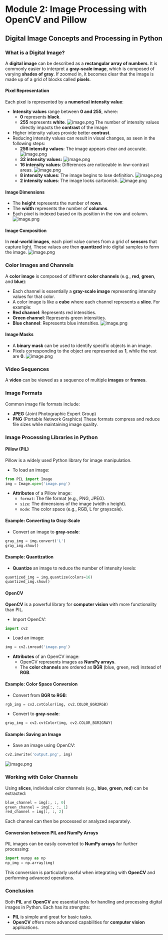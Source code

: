 

# Module 2: Image Processing with OpenCV and Pillow
## Digital Image Concepts and Processing in Python
### What is a Digital Image?
A **digital image** can be described as a **rectangular array of numbers**. It is commonly easier to interpret a **gray-scale image**, which is composed of varying **shades of gray**. If zoomed in, it becomes clear that the image is made up of a grid of blocks called **pixels**.
#### Pixel Representation
Each pixel is represented by a **numerical intensity value**:
- **Intensity values** range between **0 and 255**, where:
	- **0** represents **black**.
	- **255** represents **white**.
![image.png](https://prod-files-secure.s3.us-west-2.amazonaws.com/03e82b26-cccb-4906-bb56-adabcbdc0655/fa1bb4aa-313a-44c2-a7b3-7fa4a8432b08/image.png?X-Amz-Algorithm=AWS4-HMAC-SHA256&X-Amz-Content-Sha256=UNSIGNED-PAYLOAD&X-Amz-Credential=ASIAZI2LB4664MBBGZ5X%2F20250131%2Fus-west-2%2Fs3%2Faws4_request&X-Amz-Date=20250131T231313Z&X-Amz-Expires=3600&X-Amz-Security-Token=IQoJb3JpZ2luX2VjEL7%2F%2F%2F%2F%2F%2F%2F%2F%2F%2FwEaCXVzLXdlc3QtMiJHMEUCIEgiLr2Owp33kXPgQ%2BkZ7FJ7OqOaePVLuaSpad1gtZh8AiEA7EVXQTRE3W86NCr6rxI%2FqtFib5mC2NEB477S3EewF8cqiAQIx%2F%2F%2F%2F%2F%2F%2F%2F%2F%2F%2FARAAGgw2Mzc0MjMxODM4MDUiDA86A5dyZFUtP5%2BZyyrcAy3TkIKKgfKJrDtswFl4EnA4xl29shOmLkYukMu950hY5%2FeeTSeS%2BRkVOtQzESmXNtPbLdVAsFZfPjOGU0dRXMWCM8wQ%2Ba%2Bk%2FshIv0BjS8waxmalM%2FKh6SvmRr%2FVV0q5t6vkIvv4xmElTayIdhapBi8GLwYFRw3y9vM7SWKoUVa5MqQc421LNX05XSh1T8IlYlkei%2BQkp5txQugT2mHAtalBN1lJqGIaO%2BCtkYJ2zf963hXgAQecCwq2rdWIZwYbLmyXvA8mvWBf4uxDWThvoQxNiV3OzlPHhUsKYSkmneEAHEVF%2Bx8S%2FqgPy2qo8ouOTX51iZZgbxCXYmTX8PqsOoQEt43x78qt224YAjdQPYilVIE7AxIszLG5Z6%2BuFu26Qd9btKjl7vXSjfbW%2BXuvyEDUe5UXvTVBHbqxGwjJ1RbltOCCmTGmwIXApWzOVk4dBVDi7hRgZzjPtfptZ8njKBe1EqqovzUmRbyXZh7IGp7t8UI6kduVX3iOxf0EzE4ibF%2BWTxawQgIi8CPA1uiezAL%2F9JsCg3Q956LQBvK7t1vX1g5R%2BGA%2Fegxb8XdTftInSH6SYz%2Fk7YCIvperXMB%2Bj6FL3GfI%2B3MJBAk46rtIaYvAZNP7TvTStfy%2Fw7pbMNiU9bwGOqUBJMUKKBeB334kxAx4%2BDBMqoFkSq6pnk8B8J9t6G%2FPmqbB6mANl%2Fy%2B8PEM8%2F8PgAm5Fbhq3rfVgkq3V4Fmm8dvbipqXwGV%2F6vtDHXafDEvn5MERtcygOQgzvFPWoKQIHwHexRzNaNQZ8rW9mv%2Fezq6qA0%2FGiGvqjCEemNetCDj7PMtU6w3TgImKdoT17IlybZbCjkZjXJxfqO5um3zLNXb60D6u2%2Fw&X-Amz-Signature=cf7bbe2430ee0be2bcf922f344f5035a4385a5abf0194db8b8ff6b3190d70cfe&X-Amz-SignedHeaders=host&x-id=GetObject)
The number of intensity values directly impacts the **contrast** of the image:
- Higher intensity values provide better **contrast**.
- Reducing intensity values can result in visual changes, as seen in the following steps:
	- **256 intensity values**: The image appears clear and accurate.
![image.png](https://prod-files-secure.s3.us-west-2.amazonaws.com/03e82b26-cccb-4906-bb56-adabcbdc0655/0de7dfb4-99dc-4b87-8932-5165b3c3b775/image.png?X-Amz-Algorithm=AWS4-HMAC-SHA256&X-Amz-Content-Sha256=UNSIGNED-PAYLOAD&X-Amz-Credential=ASIAZI2LB46634J7AOHP%2F20250131%2Fus-west-2%2Fs3%2Faws4_request&X-Amz-Date=20250131T231314Z&X-Amz-Expires=3600&X-Amz-Security-Token=IQoJb3JpZ2luX2VjEL7%2F%2F%2F%2F%2F%2F%2F%2F%2F%2FwEaCXVzLXdlc3QtMiJHMEUCIQDDV10hG78xgNc%2Bi3BRQqBhPcXnY1dS9h8Ivz3F9XMVrQIgW5aB5a9S9PgenB%2FFADBC5GDXApsiReOetXbe3ZjQ1TQqiAQIx%2F%2F%2F%2F%2F%2F%2F%2F%2F%2F%2FARAAGgw2Mzc0MjMxODM4MDUiDCPut6Sfa30SVbmtTyrcA8CiGdpm%2FIVggWweO7r05gXLjXnY5tw3RoWzMgF5Jy4nghVyAnk1b8rUPo1%2FfdV8jf20oC0s8V0WN14f3z5k5R3m0BGNW9Okx5FkoN1aZ3cPlRsAF7s4PnDRh7wNh9%2BMgX4TTEyJGKX5W4LTEgBNdfXMjB80r6XhsIzbd69LzycCrJgKSGU6ySht8buhi1%2BQJcVv%2FOXR1Vh5yTGGWqjJ0cmaTXkVgeDFooxizZqtOAUGVwxZFtBTbNp9JN23ux6rJy7QRTyBFq519xq7fw8yDSUyhYvSkRQjiSYTRWGdh9W9uTtACwR7%2BAXb0l8xv%2FVO6837qTZQlKS2nmC1iFHenUukfo8WLuEoQY7q9jUcb4FVfoA8ihgNW6PdlDCO6oygjmBmkFW1qATQPbvnWWLrlZu8%2BgnK1UsLEJY%2FMBBZEpQnLaOPVRU3jWqFs1DBxFttfY0MF9I7sqd9aPCoqVblr2FTc5nLwSytiBBZPR7Y42sBqlfucVNJh0Mlm0ekxcpRKsuZuuaDnZDRrQSW3GdaDIip3bze7kQDzdWETGoLNWeVn0myKU3SZYHObHl4IycfKKXPc%2BoJ5tG8WjIv0pZPYdTe4xWHLkcJLNdURlHHSN9wyvhvSYKMTJbvQzLBMO%2BT9bwGOqUBK12pc1%2BKGij%2F9T49qEu7rK2hUT4RWuR8OFwpnJnMI0KsJBKNYbg2IHmgR%2B8lqHlylSFFZgxmx483J5kYdazJrSllezpuwt9olrA%2FOzff%2BROX4F2VUnWDNiaz1PpcAKUcTWv5kv%2BbSGYns9R1seRnrGxym4HHaNlEAllRCuY44tnQSiymUrPZcizPeTooJY18Cv%2BCOmqrgDhZ8e8YCggvELAIezxX&X-Amz-Signature=cfecbd38442eca7006d99acd7b3cec8c3aa39123b97c44c93504055cbbb813d8&X-Amz-SignedHeaders=host&x-id=GetObject)
	- **32 intensity values:**
![image.png](https://prod-files-secure.s3.us-west-2.amazonaws.com/03e82b26-cccb-4906-bb56-adabcbdc0655/7eb81f08-b190-4c5a-ba2b-2a498a15b2c4/image.png?X-Amz-Algorithm=AWS4-HMAC-SHA256&X-Amz-Content-Sha256=UNSIGNED-PAYLOAD&X-Amz-Credential=ASIAZI2LB46634J7AOHP%2F20250131%2Fus-west-2%2Fs3%2Faws4_request&X-Amz-Date=20250131T231314Z&X-Amz-Expires=3600&X-Amz-Security-Token=IQoJb3JpZ2luX2VjEL7%2F%2F%2F%2F%2F%2F%2F%2F%2F%2FwEaCXVzLXdlc3QtMiJHMEUCIQDDV10hG78xgNc%2Bi3BRQqBhPcXnY1dS9h8Ivz3F9XMVrQIgW5aB5a9S9PgenB%2FFADBC5GDXApsiReOetXbe3ZjQ1TQqiAQIx%2F%2F%2F%2F%2F%2F%2F%2F%2F%2F%2FARAAGgw2Mzc0MjMxODM4MDUiDCPut6Sfa30SVbmtTyrcA8CiGdpm%2FIVggWweO7r05gXLjXnY5tw3RoWzMgF5Jy4nghVyAnk1b8rUPo1%2FfdV8jf20oC0s8V0WN14f3z5k5R3m0BGNW9Okx5FkoN1aZ3cPlRsAF7s4PnDRh7wNh9%2BMgX4TTEyJGKX5W4LTEgBNdfXMjB80r6XhsIzbd69LzycCrJgKSGU6ySht8buhi1%2BQJcVv%2FOXR1Vh5yTGGWqjJ0cmaTXkVgeDFooxizZqtOAUGVwxZFtBTbNp9JN23ux6rJy7QRTyBFq519xq7fw8yDSUyhYvSkRQjiSYTRWGdh9W9uTtACwR7%2BAXb0l8xv%2FVO6837qTZQlKS2nmC1iFHenUukfo8WLuEoQY7q9jUcb4FVfoA8ihgNW6PdlDCO6oygjmBmkFW1qATQPbvnWWLrlZu8%2BgnK1UsLEJY%2FMBBZEpQnLaOPVRU3jWqFs1DBxFttfY0MF9I7sqd9aPCoqVblr2FTc5nLwSytiBBZPR7Y42sBqlfucVNJh0Mlm0ekxcpRKsuZuuaDnZDRrQSW3GdaDIip3bze7kQDzdWETGoLNWeVn0myKU3SZYHObHl4IycfKKXPc%2BoJ5tG8WjIv0pZPYdTe4xWHLkcJLNdURlHHSN9wyvhvSYKMTJbvQzLBMO%2BT9bwGOqUBK12pc1%2BKGij%2F9T49qEu7rK2hUT4RWuR8OFwpnJnMI0KsJBKNYbg2IHmgR%2B8lqHlylSFFZgxmx483J5kYdazJrSllezpuwt9olrA%2FOzff%2BROX4F2VUnWDNiaz1PpcAKUcTWv5kv%2BbSGYns9R1seRnrGxym4HHaNlEAllRCuY44tnQSiymUrPZcizPeTooJY18Cv%2BCOmqrgDhZ8e8YCggvELAIezxX&X-Amz-Signature=b6d3c661ee3b5fa0431b96c345d3f86cb7643e2fd1b2928865aa89fd7569df69&X-Amz-SignedHeaders=host&x-id=GetObject)
	- **16 intensity values**: Differences are noticeable in low-contrast areas.
![image.png](https://prod-files-secure.s3.us-west-2.amazonaws.com/03e82b26-cccb-4906-bb56-adabcbdc0655/6bf56d44-9a14-4b7b-98c2-1f00b8630f0c/image.png?X-Amz-Algorithm=AWS4-HMAC-SHA256&X-Amz-Content-Sha256=UNSIGNED-PAYLOAD&X-Amz-Credential=ASIAZI2LB46634J7AOHP%2F20250131%2Fus-west-2%2Fs3%2Faws4_request&X-Amz-Date=20250131T231314Z&X-Amz-Expires=3600&X-Amz-Security-Token=IQoJb3JpZ2luX2VjEL7%2F%2F%2F%2F%2F%2F%2F%2F%2F%2FwEaCXVzLXdlc3QtMiJHMEUCIQDDV10hG78xgNc%2Bi3BRQqBhPcXnY1dS9h8Ivz3F9XMVrQIgW5aB5a9S9PgenB%2FFADBC5GDXApsiReOetXbe3ZjQ1TQqiAQIx%2F%2F%2F%2F%2F%2F%2F%2F%2F%2F%2FARAAGgw2Mzc0MjMxODM4MDUiDCPut6Sfa30SVbmtTyrcA8CiGdpm%2FIVggWweO7r05gXLjXnY5tw3RoWzMgF5Jy4nghVyAnk1b8rUPo1%2FfdV8jf20oC0s8V0WN14f3z5k5R3m0BGNW9Okx5FkoN1aZ3cPlRsAF7s4PnDRh7wNh9%2BMgX4TTEyJGKX5W4LTEgBNdfXMjB80r6XhsIzbd69LzycCrJgKSGU6ySht8buhi1%2BQJcVv%2FOXR1Vh5yTGGWqjJ0cmaTXkVgeDFooxizZqtOAUGVwxZFtBTbNp9JN23ux6rJy7QRTyBFq519xq7fw8yDSUyhYvSkRQjiSYTRWGdh9W9uTtACwR7%2BAXb0l8xv%2FVO6837qTZQlKS2nmC1iFHenUukfo8WLuEoQY7q9jUcb4FVfoA8ihgNW6PdlDCO6oygjmBmkFW1qATQPbvnWWLrlZu8%2BgnK1UsLEJY%2FMBBZEpQnLaOPVRU3jWqFs1DBxFttfY0MF9I7sqd9aPCoqVblr2FTc5nLwSytiBBZPR7Y42sBqlfucVNJh0Mlm0ekxcpRKsuZuuaDnZDRrQSW3GdaDIip3bze7kQDzdWETGoLNWeVn0myKU3SZYHObHl4IycfKKXPc%2BoJ5tG8WjIv0pZPYdTe4xWHLkcJLNdURlHHSN9wyvhvSYKMTJbvQzLBMO%2BT9bwGOqUBK12pc1%2BKGij%2F9T49qEu7rK2hUT4RWuR8OFwpnJnMI0KsJBKNYbg2IHmgR%2B8lqHlylSFFZgxmx483J5kYdazJrSllezpuwt9olrA%2FOzff%2BROX4F2VUnWDNiaz1PpcAKUcTWv5kv%2BbSGYns9R1seRnrGxym4HHaNlEAllRCuY44tnQSiymUrPZcizPeTooJY18Cv%2BCOmqrgDhZ8e8YCggvELAIezxX&X-Amz-Signature=7cef166de06dbdda72b0939ffc8145298ce8fa24d412713c702c22effb01a44e&X-Amz-SignedHeaders=host&x-id=GetObject)
	- **8 intensity values**: The image begins to lose definition.
![image.png](https://prod-files-secure.s3.us-west-2.amazonaws.com/03e82b26-cccb-4906-bb56-adabcbdc0655/cca05878-ca1a-43e0-8bec-1d146756f9ae/image.png?X-Amz-Algorithm=AWS4-HMAC-SHA256&X-Amz-Content-Sha256=UNSIGNED-PAYLOAD&X-Amz-Credential=ASIAZI2LB46634J7AOHP%2F20250131%2Fus-west-2%2Fs3%2Faws4_request&X-Amz-Date=20250131T231314Z&X-Amz-Expires=3600&X-Amz-Security-Token=IQoJb3JpZ2luX2VjEL7%2F%2F%2F%2F%2F%2F%2F%2F%2F%2FwEaCXVzLXdlc3QtMiJHMEUCIQDDV10hG78xgNc%2Bi3BRQqBhPcXnY1dS9h8Ivz3F9XMVrQIgW5aB5a9S9PgenB%2FFADBC5GDXApsiReOetXbe3ZjQ1TQqiAQIx%2F%2F%2F%2F%2F%2F%2F%2F%2F%2F%2FARAAGgw2Mzc0MjMxODM4MDUiDCPut6Sfa30SVbmtTyrcA8CiGdpm%2FIVggWweO7r05gXLjXnY5tw3RoWzMgF5Jy4nghVyAnk1b8rUPo1%2FfdV8jf20oC0s8V0WN14f3z5k5R3m0BGNW9Okx5FkoN1aZ3cPlRsAF7s4PnDRh7wNh9%2BMgX4TTEyJGKX5W4LTEgBNdfXMjB80r6XhsIzbd69LzycCrJgKSGU6ySht8buhi1%2BQJcVv%2FOXR1Vh5yTGGWqjJ0cmaTXkVgeDFooxizZqtOAUGVwxZFtBTbNp9JN23ux6rJy7QRTyBFq519xq7fw8yDSUyhYvSkRQjiSYTRWGdh9W9uTtACwR7%2BAXb0l8xv%2FVO6837qTZQlKS2nmC1iFHenUukfo8WLuEoQY7q9jUcb4FVfoA8ihgNW6PdlDCO6oygjmBmkFW1qATQPbvnWWLrlZu8%2BgnK1UsLEJY%2FMBBZEpQnLaOPVRU3jWqFs1DBxFttfY0MF9I7sqd9aPCoqVblr2FTc5nLwSytiBBZPR7Y42sBqlfucVNJh0Mlm0ekxcpRKsuZuuaDnZDRrQSW3GdaDIip3bze7kQDzdWETGoLNWeVn0myKU3SZYHObHl4IycfKKXPc%2BoJ5tG8WjIv0pZPYdTe4xWHLkcJLNdURlHHSN9wyvhvSYKMTJbvQzLBMO%2BT9bwGOqUBK12pc1%2BKGij%2F9T49qEu7rK2hUT4RWuR8OFwpnJnMI0KsJBKNYbg2IHmgR%2B8lqHlylSFFZgxmx483J5kYdazJrSllezpuwt9olrA%2FOzff%2BROX4F2VUnWDNiaz1PpcAKUcTWv5kv%2BbSGYns9R1seRnrGxym4HHaNlEAllRCuY44tnQSiymUrPZcizPeTooJY18Cv%2BCOmqrgDhZ8e8YCggvELAIezxX&X-Amz-Signature=75bf7e08288e5460051becfd3c089b2ababc9c4b5f8c9ac74a1d02a985bcdfa5&X-Amz-SignedHeaders=host&x-id=GetObject)
	- **2 intensity values**: The image looks cartoonish.
![image.png](https://prod-files-secure.s3.us-west-2.amazonaws.com/03e82b26-cccb-4906-bb56-adabcbdc0655/12da64d7-6b97-44e0-bc2c-52b9c47ce212/image.png?X-Amz-Algorithm=AWS4-HMAC-SHA256&X-Amz-Content-Sha256=UNSIGNED-PAYLOAD&X-Amz-Credential=ASIAZI2LB46634J7AOHP%2F20250131%2Fus-west-2%2Fs3%2Faws4_request&X-Amz-Date=20250131T231314Z&X-Amz-Expires=3600&X-Amz-Security-Token=IQoJb3JpZ2luX2VjEL7%2F%2F%2F%2F%2F%2F%2F%2F%2F%2FwEaCXVzLXdlc3QtMiJHMEUCIQDDV10hG78xgNc%2Bi3BRQqBhPcXnY1dS9h8Ivz3F9XMVrQIgW5aB5a9S9PgenB%2FFADBC5GDXApsiReOetXbe3ZjQ1TQqiAQIx%2F%2F%2F%2F%2F%2F%2F%2F%2F%2F%2FARAAGgw2Mzc0MjMxODM4MDUiDCPut6Sfa30SVbmtTyrcA8CiGdpm%2FIVggWweO7r05gXLjXnY5tw3RoWzMgF5Jy4nghVyAnk1b8rUPo1%2FfdV8jf20oC0s8V0WN14f3z5k5R3m0BGNW9Okx5FkoN1aZ3cPlRsAF7s4PnDRh7wNh9%2BMgX4TTEyJGKX5W4LTEgBNdfXMjB80r6XhsIzbd69LzycCrJgKSGU6ySht8buhi1%2BQJcVv%2FOXR1Vh5yTGGWqjJ0cmaTXkVgeDFooxizZqtOAUGVwxZFtBTbNp9JN23ux6rJy7QRTyBFq519xq7fw8yDSUyhYvSkRQjiSYTRWGdh9W9uTtACwR7%2BAXb0l8xv%2FVO6837qTZQlKS2nmC1iFHenUukfo8WLuEoQY7q9jUcb4FVfoA8ihgNW6PdlDCO6oygjmBmkFW1qATQPbvnWWLrlZu8%2BgnK1UsLEJY%2FMBBZEpQnLaOPVRU3jWqFs1DBxFttfY0MF9I7sqd9aPCoqVblr2FTc5nLwSytiBBZPR7Y42sBqlfucVNJh0Mlm0ekxcpRKsuZuuaDnZDRrQSW3GdaDIip3bze7kQDzdWETGoLNWeVn0myKU3SZYHObHl4IycfKKXPc%2BoJ5tG8WjIv0pZPYdTe4xWHLkcJLNdURlHHSN9wyvhvSYKMTJbvQzLBMO%2BT9bwGOqUBK12pc1%2BKGij%2F9T49qEu7rK2hUT4RWuR8OFwpnJnMI0KsJBKNYbg2IHmgR%2B8lqHlylSFFZgxmx483J5kYdazJrSllezpuwt9olrA%2FOzff%2BROX4F2VUnWDNiaz1PpcAKUcTWv5kv%2BbSGYns9R1seRnrGxym4HHaNlEAllRCuY44tnQSiymUrPZcizPeTooJY18Cv%2BCOmqrgDhZ8e8YCggvELAIezxX&X-Amz-Signature=29077e80e04c1ef55e5643cb5fbc236556d6d88f72b3100bc92ae4b7aaa8471f&X-Amz-SignedHeaders=host&x-id=GetObject)
#### Image Dimensions
- The **height** represents the number of **rows**.
- The **width** represents the number of **columns**.
- Each pixel is indexed based on its position in the row and column.
![image.png](https://prod-files-secure.s3.us-west-2.amazonaws.com/03e82b26-cccb-4906-bb56-adabcbdc0655/ff056335-e79e-4491-b508-30cd45b6c194/image.png?X-Amz-Algorithm=AWS4-HMAC-SHA256&X-Amz-Content-Sha256=UNSIGNED-PAYLOAD&X-Amz-Credential=ASIAZI2LB4664MBBGZ5X%2F20250131%2Fus-west-2%2Fs3%2Faws4_request&X-Amz-Date=20250131T231314Z&X-Amz-Expires=3600&X-Amz-Security-Token=IQoJb3JpZ2luX2VjEL7%2F%2F%2F%2F%2F%2F%2F%2F%2F%2FwEaCXVzLXdlc3QtMiJHMEUCIEgiLr2Owp33kXPgQ%2BkZ7FJ7OqOaePVLuaSpad1gtZh8AiEA7EVXQTRE3W86NCr6rxI%2FqtFib5mC2NEB477S3EewF8cqiAQIx%2F%2F%2F%2F%2F%2F%2F%2F%2F%2F%2FARAAGgw2Mzc0MjMxODM4MDUiDA86A5dyZFUtP5%2BZyyrcAy3TkIKKgfKJrDtswFl4EnA4xl29shOmLkYukMu950hY5%2FeeTSeS%2BRkVOtQzESmXNtPbLdVAsFZfPjOGU0dRXMWCM8wQ%2Ba%2Bk%2FshIv0BjS8waxmalM%2FKh6SvmRr%2FVV0q5t6vkIvv4xmElTayIdhapBi8GLwYFRw3y9vM7SWKoUVa5MqQc421LNX05XSh1T8IlYlkei%2BQkp5txQugT2mHAtalBN1lJqGIaO%2BCtkYJ2zf963hXgAQecCwq2rdWIZwYbLmyXvA8mvWBf4uxDWThvoQxNiV3OzlPHhUsKYSkmneEAHEVF%2Bx8S%2FqgPy2qo8ouOTX51iZZgbxCXYmTX8PqsOoQEt43x78qt224YAjdQPYilVIE7AxIszLG5Z6%2BuFu26Qd9btKjl7vXSjfbW%2BXuvyEDUe5UXvTVBHbqxGwjJ1RbltOCCmTGmwIXApWzOVk4dBVDi7hRgZzjPtfptZ8njKBe1EqqovzUmRbyXZh7IGp7t8UI6kduVX3iOxf0EzE4ibF%2BWTxawQgIi8CPA1uiezAL%2F9JsCg3Q956LQBvK7t1vX1g5R%2BGA%2Fegxb8XdTftInSH6SYz%2Fk7YCIvperXMB%2Bj6FL3GfI%2B3MJBAk46rtIaYvAZNP7TvTStfy%2Fw7pbMNiU9bwGOqUBJMUKKBeB334kxAx4%2BDBMqoFkSq6pnk8B8J9t6G%2FPmqbB6mANl%2Fy%2B8PEM8%2F8PgAm5Fbhq3rfVgkq3V4Fmm8dvbipqXwGV%2F6vtDHXafDEvn5MERtcygOQgzvFPWoKQIHwHexRzNaNQZ8rW9mv%2Fezq6qA0%2FGiGvqjCEemNetCDj7PMtU6w3TgImKdoT17IlybZbCjkZjXJxfqO5um3zLNXb60D6u2%2Fw&X-Amz-Signature=7ec07a8e6956e576e776182454c7caf6848da1d77a026cb9a529b21bc16c3dba&X-Amz-SignedHeaders=host&x-id=GetObject)
#### Image Composition
In **real-world images**, each pixel value comes from a grid of **sensors** that capture light. These values are then **quantized** into digital samples to form the image.
![image.png](https://prod-files-secure.s3.us-west-2.amazonaws.com/03e82b26-cccb-4906-bb56-adabcbdc0655/0c721ea0-409b-4d32-b630-a00d6f170d18/image.png?X-Amz-Algorithm=AWS4-HMAC-SHA256&X-Amz-Content-Sha256=UNSIGNED-PAYLOAD&X-Amz-Credential=ASIAZI2LB4664MBBGZ5X%2F20250131%2Fus-west-2%2Fs3%2Faws4_request&X-Amz-Date=20250131T231314Z&X-Amz-Expires=3600&X-Amz-Security-Token=IQoJb3JpZ2luX2VjEL7%2F%2F%2F%2F%2F%2F%2F%2F%2F%2FwEaCXVzLXdlc3QtMiJHMEUCIEgiLr2Owp33kXPgQ%2BkZ7FJ7OqOaePVLuaSpad1gtZh8AiEA7EVXQTRE3W86NCr6rxI%2FqtFib5mC2NEB477S3EewF8cqiAQIx%2F%2F%2F%2F%2F%2F%2F%2F%2F%2F%2FARAAGgw2Mzc0MjMxODM4MDUiDA86A5dyZFUtP5%2BZyyrcAy3TkIKKgfKJrDtswFl4EnA4xl29shOmLkYukMu950hY5%2FeeTSeS%2BRkVOtQzESmXNtPbLdVAsFZfPjOGU0dRXMWCM8wQ%2Ba%2Bk%2FshIv0BjS8waxmalM%2FKh6SvmRr%2FVV0q5t6vkIvv4xmElTayIdhapBi8GLwYFRw3y9vM7SWKoUVa5MqQc421LNX05XSh1T8IlYlkei%2BQkp5txQugT2mHAtalBN1lJqGIaO%2BCtkYJ2zf963hXgAQecCwq2rdWIZwYbLmyXvA8mvWBf4uxDWThvoQxNiV3OzlPHhUsKYSkmneEAHEVF%2Bx8S%2FqgPy2qo8ouOTX51iZZgbxCXYmTX8PqsOoQEt43x78qt224YAjdQPYilVIE7AxIszLG5Z6%2BuFu26Qd9btKjl7vXSjfbW%2BXuvyEDUe5UXvTVBHbqxGwjJ1RbltOCCmTGmwIXApWzOVk4dBVDi7hRgZzjPtfptZ8njKBe1EqqovzUmRbyXZh7IGp7t8UI6kduVX3iOxf0EzE4ibF%2BWTxawQgIi8CPA1uiezAL%2F9JsCg3Q956LQBvK7t1vX1g5R%2BGA%2Fegxb8XdTftInSH6SYz%2Fk7YCIvperXMB%2Bj6FL3GfI%2B3MJBAk46rtIaYvAZNP7TvTStfy%2Fw7pbMNiU9bwGOqUBJMUKKBeB334kxAx4%2BDBMqoFkSq6pnk8B8J9t6G%2FPmqbB6mANl%2Fy%2B8PEM8%2F8PgAm5Fbhq3rfVgkq3V4Fmm8dvbipqXwGV%2F6vtDHXafDEvn5MERtcygOQgzvFPWoKQIHwHexRzNaNQZ8rW9mv%2Fezq6qA0%2FGiGvqjCEemNetCDj7PMtU6w3TgImKdoT17IlybZbCjkZjXJxfqO5um3zLNXb60D6u2%2Fw&X-Amz-Signature=d2ef9430f03895898318bfe89825abd3b950dcf840dd1d85224f02f40461944b&X-Amz-SignedHeaders=host&x-id=GetObject)
### Color Images and Channels
A **color image** is composed of different **color channels** (e.g., **red**, **green**, and **blue**):
- Each channel is essentially a **gray-scale image** representing intensity values for that color.
- A color image is like a **cube** where each channel represents a **slice**.
For example:
- **Red channel**: Represents red intensities.
- **Green channel**: Represents green intensities.
- **Blue channel**: Represents blue intensities.
![image.png](https://prod-files-secure.s3.us-west-2.amazonaws.com/03e82b26-cccb-4906-bb56-adabcbdc0655/c0cc17c9-842f-413f-82e8-f3f44278cf74/image.png?X-Amz-Algorithm=AWS4-HMAC-SHA256&X-Amz-Content-Sha256=UNSIGNED-PAYLOAD&X-Amz-Credential=ASIAZI2LB4664MBBGZ5X%2F20250131%2Fus-west-2%2Fs3%2Faws4_request&X-Amz-Date=20250131T231313Z&X-Amz-Expires=3600&X-Amz-Security-Token=IQoJb3JpZ2luX2VjEL7%2F%2F%2F%2F%2F%2F%2F%2F%2F%2FwEaCXVzLXdlc3QtMiJHMEUCIEgiLr2Owp33kXPgQ%2BkZ7FJ7OqOaePVLuaSpad1gtZh8AiEA7EVXQTRE3W86NCr6rxI%2FqtFib5mC2NEB477S3EewF8cqiAQIx%2F%2F%2F%2F%2F%2F%2F%2F%2F%2F%2FARAAGgw2Mzc0MjMxODM4MDUiDA86A5dyZFUtP5%2BZyyrcAy3TkIKKgfKJrDtswFl4EnA4xl29shOmLkYukMu950hY5%2FeeTSeS%2BRkVOtQzESmXNtPbLdVAsFZfPjOGU0dRXMWCM8wQ%2Ba%2Bk%2FshIv0BjS8waxmalM%2FKh6SvmRr%2FVV0q5t6vkIvv4xmElTayIdhapBi8GLwYFRw3y9vM7SWKoUVa5MqQc421LNX05XSh1T8IlYlkei%2BQkp5txQugT2mHAtalBN1lJqGIaO%2BCtkYJ2zf963hXgAQecCwq2rdWIZwYbLmyXvA8mvWBf4uxDWThvoQxNiV3OzlPHhUsKYSkmneEAHEVF%2Bx8S%2FqgPy2qo8ouOTX51iZZgbxCXYmTX8PqsOoQEt43x78qt224YAjdQPYilVIE7AxIszLG5Z6%2BuFu26Qd9btKjl7vXSjfbW%2BXuvyEDUe5UXvTVBHbqxGwjJ1RbltOCCmTGmwIXApWzOVk4dBVDi7hRgZzjPtfptZ8njKBe1EqqovzUmRbyXZh7IGp7t8UI6kduVX3iOxf0EzE4ibF%2BWTxawQgIi8CPA1uiezAL%2F9JsCg3Q956LQBvK7t1vX1g5R%2BGA%2Fegxb8XdTftInSH6SYz%2Fk7YCIvperXMB%2Bj6FL3GfI%2B3MJBAk46rtIaYvAZNP7TvTStfy%2Fw7pbMNiU9bwGOqUBJMUKKBeB334kxAx4%2BDBMqoFkSq6pnk8B8J9t6G%2FPmqbB6mANl%2Fy%2B8PEM8%2F8PgAm5Fbhq3rfVgkq3V4Fmm8dvbipqXwGV%2F6vtDHXafDEvn5MERtcygOQgzvFPWoKQIHwHexRzNaNQZ8rW9mv%2Fezq6qA0%2FGiGvqjCEemNetCDj7PMtU6w3TgImKdoT17IlybZbCjkZjXJxfqO5um3zLNXb60D6u2%2Fw&X-Amz-Signature=4ba3ca2eee523761609167a868aab6973dcf6a89265f696e2214248b3dbd4f2a&X-Amz-SignedHeaders=host&x-id=GetObject)
#### Image Masks
- A **binary mask** can be used to identify specific objects in an image.
- Pixels corresponding to the object are represented as **1**, while the rest are **0**.
![image.png](https://prod-files-secure.s3.us-west-2.amazonaws.com/03e82b26-cccb-4906-bb56-adabcbdc0655/667eab4d-d19d-4618-81d0-663b6beb002c/image.png?X-Amz-Algorithm=AWS4-HMAC-SHA256&X-Amz-Content-Sha256=UNSIGNED-PAYLOAD&X-Amz-Credential=ASIAZI2LB4664MBBGZ5X%2F20250131%2Fus-west-2%2Fs3%2Faws4_request&X-Amz-Date=20250131T231313Z&X-Amz-Expires=3600&X-Amz-Security-Token=IQoJb3JpZ2luX2VjEL7%2F%2F%2F%2F%2F%2F%2F%2F%2F%2FwEaCXVzLXdlc3QtMiJHMEUCIEgiLr2Owp33kXPgQ%2BkZ7FJ7OqOaePVLuaSpad1gtZh8AiEA7EVXQTRE3W86NCr6rxI%2FqtFib5mC2NEB477S3EewF8cqiAQIx%2F%2F%2F%2F%2F%2F%2F%2F%2F%2F%2FARAAGgw2Mzc0MjMxODM4MDUiDA86A5dyZFUtP5%2BZyyrcAy3TkIKKgfKJrDtswFl4EnA4xl29shOmLkYukMu950hY5%2FeeTSeS%2BRkVOtQzESmXNtPbLdVAsFZfPjOGU0dRXMWCM8wQ%2Ba%2Bk%2FshIv0BjS8waxmalM%2FKh6SvmRr%2FVV0q5t6vkIvv4xmElTayIdhapBi8GLwYFRw3y9vM7SWKoUVa5MqQc421LNX05XSh1T8IlYlkei%2BQkp5txQugT2mHAtalBN1lJqGIaO%2BCtkYJ2zf963hXgAQecCwq2rdWIZwYbLmyXvA8mvWBf4uxDWThvoQxNiV3OzlPHhUsKYSkmneEAHEVF%2Bx8S%2FqgPy2qo8ouOTX51iZZgbxCXYmTX8PqsOoQEt43x78qt224YAjdQPYilVIE7AxIszLG5Z6%2BuFu26Qd9btKjl7vXSjfbW%2BXuvyEDUe5UXvTVBHbqxGwjJ1RbltOCCmTGmwIXApWzOVk4dBVDi7hRgZzjPtfptZ8njKBe1EqqovzUmRbyXZh7IGp7t8UI6kduVX3iOxf0EzE4ibF%2BWTxawQgIi8CPA1uiezAL%2F9JsCg3Q956LQBvK7t1vX1g5R%2BGA%2Fegxb8XdTftInSH6SYz%2Fk7YCIvperXMB%2Bj6FL3GfI%2B3MJBAk46rtIaYvAZNP7TvTStfy%2Fw7pbMNiU9bwGOqUBJMUKKBeB334kxAx4%2BDBMqoFkSq6pnk8B8J9t6G%2FPmqbB6mANl%2Fy%2B8PEM8%2F8PgAm5Fbhq3rfVgkq3V4Fmm8dvbipqXwGV%2F6vtDHXafDEvn5MERtcygOQgzvFPWoKQIHwHexRzNaNQZ8rW9mv%2Fezq6qA0%2FGiGvqjCEemNetCDj7PMtU6w3TgImKdoT17IlybZbCjkZjXJxfqO5um3zLNXb60D6u2%2Fw&X-Amz-Signature=8f0cd9d053436ce053a08f11d0af5e616acc1268dc5037f7aa171fa8305421da&X-Amz-SignedHeaders=host&x-id=GetObject)
### Video Sequences
A **video** can be viewed as a sequence of multiple **images** or **frames**.
### Image Formats
Common image file formats include:
- **JPEG** (Joint Photographic Expert Group)
- **PNG** (Portable Network Graphics)
These formats compress and reduce file sizes while maintaining image quality.
### Image Processing Libraries in Python
#### Pillow (PIL)
Pillow is a widely used Python library for image manipulation.
- To load an image:
```python
from PIL import Image
img = Image.open('image.png')
```
- **Attributes** of a Pillow image:
	- `format`: The file format (e.g., PNG, JPEG).
	- `size`: The dimensions of the image (width x height).
	- `mode`: The color space (e.g., RGB, L for grayscale).
#### Example: Converting to Gray-Scale
- Convert an image to **gray-scale**:
```python
gray_img = img.convert('L')
gray_img.show()
```
#### Example: Quantization
- **Quantize** an image to reduce the number of intensity levels:
```python
quantized_img = img.quantize(colors=16)
quantized_img.show()
```
#### OpenCV
**OpenCV** is a powerful library for **computer vision** with more functionality than PIL.
- Import OpenCV:
```python
import cv2
```
- Load an image:
```python
img = cv2.imread('image.png')
```
- **Attributes** of an OpenCV image:
	- OpenCV represents images as **NumPy arrays**.
	- The **color channels** are ordered as **BGR** (blue, green, red) instead of **RGB**.
#### Example: Color Space Conversion
- Convert from **BGR to RGB**:
```python
rgb_img = cv2.cvtColor(img, cv2.COLOR_BGR2RGB)
```
- Convert to **gray-scale**:
```python
gray_img = cv2.cvtColor(img, cv2.COLOR_BGR2GRAY)
```
#### Example: Saving an Image
- Save an image using OpenCV:
```python
cv2.imwrite('output.png', img)
```
![image.png](https://prod-files-secure.s3.us-west-2.amazonaws.com/03e82b26-cccb-4906-bb56-adabcbdc0655/25fcc977-54ea-484c-997e-9b6bd016f347/image.png?X-Amz-Algorithm=AWS4-HMAC-SHA256&X-Amz-Content-Sha256=UNSIGNED-PAYLOAD&X-Amz-Credential=ASIAZI2LB4664MBBGZ5X%2F20250131%2Fus-west-2%2Fs3%2Faws4_request&X-Amz-Date=20250131T231314Z&X-Amz-Expires=3600&X-Amz-Security-Token=IQoJb3JpZ2luX2VjEL7%2F%2F%2F%2F%2F%2F%2F%2F%2F%2FwEaCXVzLXdlc3QtMiJHMEUCIEgiLr2Owp33kXPgQ%2BkZ7FJ7OqOaePVLuaSpad1gtZh8AiEA7EVXQTRE3W86NCr6rxI%2FqtFib5mC2NEB477S3EewF8cqiAQIx%2F%2F%2F%2F%2F%2F%2F%2F%2F%2F%2FARAAGgw2Mzc0MjMxODM4MDUiDA86A5dyZFUtP5%2BZyyrcAy3TkIKKgfKJrDtswFl4EnA4xl29shOmLkYukMu950hY5%2FeeTSeS%2BRkVOtQzESmXNtPbLdVAsFZfPjOGU0dRXMWCM8wQ%2Ba%2Bk%2FshIv0BjS8waxmalM%2FKh6SvmRr%2FVV0q5t6vkIvv4xmElTayIdhapBi8GLwYFRw3y9vM7SWKoUVa5MqQc421LNX05XSh1T8IlYlkei%2BQkp5txQugT2mHAtalBN1lJqGIaO%2BCtkYJ2zf963hXgAQecCwq2rdWIZwYbLmyXvA8mvWBf4uxDWThvoQxNiV3OzlPHhUsKYSkmneEAHEVF%2Bx8S%2FqgPy2qo8ouOTX51iZZgbxCXYmTX8PqsOoQEt43x78qt224YAjdQPYilVIE7AxIszLG5Z6%2BuFu26Qd9btKjl7vXSjfbW%2BXuvyEDUe5UXvTVBHbqxGwjJ1RbltOCCmTGmwIXApWzOVk4dBVDi7hRgZzjPtfptZ8njKBe1EqqovzUmRbyXZh7IGp7t8UI6kduVX3iOxf0EzE4ibF%2BWTxawQgIi8CPA1uiezAL%2F9JsCg3Q956LQBvK7t1vX1g5R%2BGA%2Fegxb8XdTftInSH6SYz%2Fk7YCIvperXMB%2Bj6FL3GfI%2B3MJBAk46rtIaYvAZNP7TvTStfy%2Fw7pbMNiU9bwGOqUBJMUKKBeB334kxAx4%2BDBMqoFkSq6pnk8B8J9t6G%2FPmqbB6mANl%2Fy%2B8PEM8%2F8PgAm5Fbhq3rfVgkq3V4Fmm8dvbipqXwGV%2F6vtDHXafDEvn5MERtcygOQgzvFPWoKQIHwHexRzNaNQZ8rW9mv%2Fezq6qA0%2FGiGvqjCEemNetCDj7PMtU6w3TgImKdoT17IlybZbCjkZjXJxfqO5um3zLNXb60D6u2%2Fw&X-Amz-Signature=08366e28998c9e64098dbf94360d067c4e4fd868b2ad563a5c510610a3457018&X-Amz-SignedHeaders=host&x-id=GetObject)
### Working with Color Channels
Using **slices**, individual color channels (e.g., **blue**, **green**, **red**) can be extracted:
```python
blue_channel = img[:, :, 0]
green_channel = img[:, :, 1]
red_channel = img[:, :, 2]
```
Each channel can then be processed or analyzed separately.
#### Conversion between PIL and NumPy Arrays
PIL images can be easily converted to **NumPy arrays** for further processing:
```python
import numpy as np
np_img = np.array(img)
```
This conversion is particularly useful when integrating with **OpenCV** and performing advanced operations.
### Conclusion
Both **PIL** and **OpenCV** are essential tools for handling and processing digital images in Python. Each has its strengths:
- **PIL** is simple and great for basic tasks.
- **OpenCV** offers more advanced capabilities for **computer vision** applications.
___


